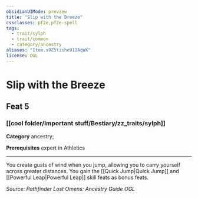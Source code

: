 ```yaml
---
obsidianUIMode: preview
title: "Slip with the Breeze"
cssclasses: pf2e,pf2e-spell
tags:
  - trait/sylph
  - trait/common
  - category/ancestry
aliases: "Item.s9Z5tishe91IAqWX"
license: OGL
---
```

# Slip with the Breeze
## Feat 5
### [[cool folder/Important stuff/Bestiary/zz_traits/sylph]]

**Category** ancestry; 



**Prerequisites** expert in Athletics
* * *
You create gusts of wind when you jump, allowing you to carry yourself across greater distances. You gain the [[Quick Jump|Quick Jump]] and [[Powerful Leap|Powerful Leap]] skill feats as bonus feats.

*Source: Pathfinder Lost Omens: Ancestry Guide*
*OGL*